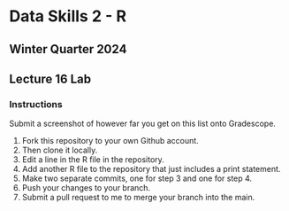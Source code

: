 # Data Skills 2 - R
## Winter Quarter 2024

## Lecture 16 Lab

### Instructions

Submit a screenshot of however far you get on this list onto Gradescope.

1. Fork this repository to your own Github account.
2. Then clone it locally.
3. Edit a line in the R file in the repository.
4. Add another R file to the repository that just includes a print statement.
5. Make two separate commits, one for step 3 and one for step 4.
6. Push your changes to your branch.
7. Submit a pull request to me to merge your branch into the main.


